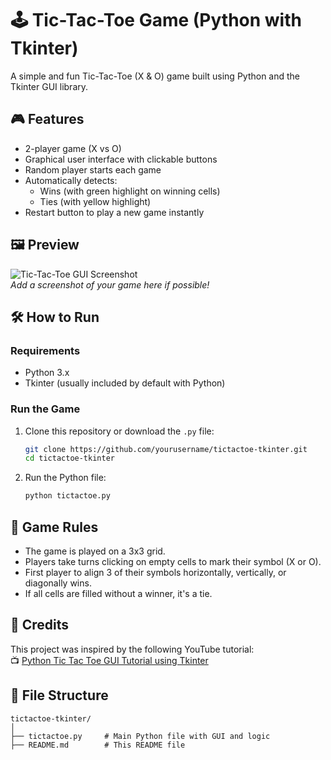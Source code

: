 # 🕹️ Tic-Tac-Toe Game (Python with Tkinter)

A simple and fun Tic-Tac-Toe (X & O) game built using Python and the Tkinter GUI library.

## 🎮 Features

- 2-player game (X vs O)
- Graphical user interface with clickable buttons
- Random player starts each game
- Automatically detects:
  - Wins (with green highlight on winning cells)
  - Ties (with yellow highlight)
- Restart button to play a new game instantly

## 🖼️ Preview

![Tic-Tac-Toe GUI Screenshot](#)  
*Add a screenshot of your game here if possible!*

## 🛠️ How to Run

### Requirements
- Python 3.x  
- Tkinter (usually included by default with Python)

### Run the Game
1. Clone this repository or download the `.py` file:
    ```bash
    git clone https://github.com/yourusername/tictactoe-tkinter.git
    cd tictactoe-tkinter
    ```

2. Run the Python file:
    ```bash
    python tictactoe.py
    ```

## 🧠 Game Rules

- The game is played on a 3x3 grid.
- Players take turns clicking on empty cells to mark their symbol (X or O).
- First player to align 3 of their symbols horizontally, vertically, or diagonally wins.
- If all cells are filled without a winner, it's a tie.

## 🙏 Credits

This project was inspired by the following YouTube tutorial:  
📺 [Python Tic Tac Toe GUI Tutorial using Tkinter](https://www.youtube.com/watch?v=V9MbQ2Xl4CE&list=WL&index=8)

## 📁 File Structure

```
tictactoe-tkinter/
│
├── tictactoe.py     # Main Python file with GUI and logic
├── README.md        # This README file
```

